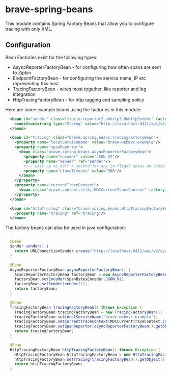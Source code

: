 # brave-spring-beans
This module contains Spring Factory Beans that allow you to configure
tracing with only XML. 

## Configuration
Bean Factories exist for the following types:
* AsyncReporterFactoryBean - for configuring how often spans are sent to Zipkin
* EndpointFactoryBean - for configuring the service name, IP etc representing this host
* TracingFactoryBean - wires most together, like reporter and log integration
* HttpTracingFactoryBean - for http tagging and sampling policy

Here are some example beans using the factories in this module:
```xml
  <bean id="sender" class="zipkin.reporter2.okhttp3.OkHttpSender" factory-method="create">
    <constructor-arg type="String" value="http://localhost:9411/api/v2/spans"/>
  </bean>

  <bean id="tracing" class="brave.spring.beans.TracingFactoryBean">
    <property name="localServiceName" value="brave-webmvc-example"/>
    <property name="spanReporter">
      <bean class="brave.spring.beans.AsyncReporterFactoryBean">
        <property name="encoder" value="JSON_V2"/>
        <property name="sender" ref="sender"/>
        <!-- wait up to half a second for any in-flight spans on close -->
        <property name="closeTimeout" value="500"/>
      </bean>
    </property>
    <property name="currentTraceContext">
      <bean class="brave.context.slf4j.MDCCurrentTraceContext" factory-method="create"/>
    </property>
  </bean>

  <bean id="httpTracing" class="brave.spring.beans.HttpTracingFactoryBean">
    <property name="tracing" ref="tracing"/>
  </bean>
```
The factory beans can also be used in java configuration:

```java

  @Bean
  Sender sender() {
    return URLConnectionSender.create("http://localhost:9411/api/v2/spans");
  }

  @Bean
  AsyncReporterFactoryBean asyncReporterFactoryBean() {
    AsyncReporterFactoryBean factoryBean = new AsyncReporterFactoryBean();
    factoryBean.setEncoder(SpanBytesEncoder.JSON_V2);
    factoryBean.setSender(sender());
    return factoryBean;
  }

  @Bean
  TracingFactoryBean tracingFactoryBean() throws Exception {
    TracingFactoryBean tracingFactoryBean = new TracingFactoryBean();
    tracingFactoryBean.setLocalServiceName("brave-webmvc-example");
    tracingFactoryBean.setCurrentTraceContext(MDCCurrentTraceContext.create());
    tracingFactoryBean.setSpanReporter(asyncReporterFactoryBean().getObject());
    return tracingFactoryBean;
  }

  @Bean
  HttpTracingFactoryBean httpTracingFactoryBean() throws Exception {
    HttpTracingFactoryBean httpTracingFactoryBean = new HttpTracingFactoryBean();
    httpTracingFactoryBean.setTracing(tracingFactoryBean().getObject());
    return httpTracingFactoryBean;
  }
```
